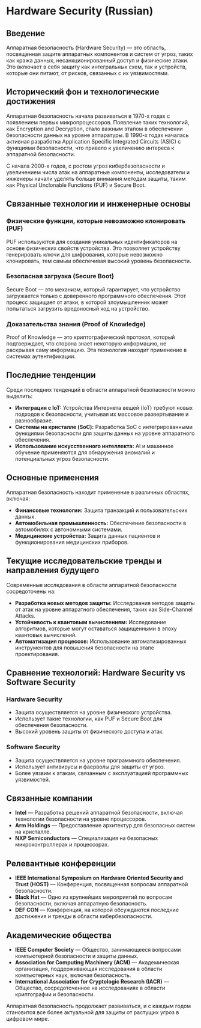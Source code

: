 # Hardware Security (Russian)

## Введение

Аппаратная безопасность (Hardware Security) — это область, посвященная защите аппаратных компонентов и систем от угроз, таких как кража данных, несанкционированный доступ и физические атаки. Это включает в себя защиту как интегральных схем, так и устройств, которые они питают, от рисков, связанных с их уязвимостями.

## Исторический фон и технологические достижения

Аппаратная безопасность начала развиваться в 1970-х годах с появлением первых микропроцессоров. Появление таких технологий, как Encryption and Decryption, стало важным этапом в обеспечении безопасности данных на уровне аппаратуры. В 1990-х годах началась активная разработка Application Specific Integrated Circuits (ASIC) с функциями безопасности, что привело к увеличению интереса к аппаратной безопасности.

С начала 2000-х годов, с ростом угроз кибербезопасности и увеличением числа атак на аппаратные компоненты, исследователи и инженеры начали уделять больше внимания методам защиты, таким как Physical Unclonable Functions (PUF) и Secure Boot.

## Связанные технологии и инженерные основы

### Физические функции, которые невозможно клонировать (PUF)

PUF используются для создания уникальных идентификаторов на основе физических свойств устройства. Это позволяет устройству генерировать ключи для шифрования, которые невозможно клонировать, тем самым обеспечивая высокий уровень безопасности.

### Безопасная загрузка (Secure Boot)

Secure Boot — это механизм, который гарантирует, что устройство загружается только с доверенного программного обеспечения. Этот процесс защищает от атаки, в которой злоумышленник может попытаться загрузить вредоносный код на устройство.

### Доказательства знания (Proof of Knowledge)

Proof of Knowledge — это криптографический протокол, который подтверждает, что сторона знает некоторую информацию, не раскрывая саму информацию. Эта технология находит применение в системах аутентификации.

## Последние тенденции

Среди последних тенденций в области аппаратной безопасности можно выделить:

- **Интеграция с IoT:** Устройства Интернета вещей (IoT) требуют новых подходов к безопасности, учитывая их массовое развертывание и разнообразие.
- **Системы на кристалле (SoC):** Разработка SoC с интегрированными функциями безопасности для защиты данных на уровне аппаратного обеспечения.
- **Использование искусственного интеллекта:** AI и машинное обучение применяются для обнаружения аномалий и потенциальных угроз безопасности.

## Основные применения

Аппаратная безопасность находит применение в различных областях, включая:

- **Финансовые технологии:** Защита транзакций и пользовательских данных.
- **Автомобильная промышленность:** Обеспечение безопасности в автомобилях с автономными системами.
- **Медицинские устройства:** Защита данных пациентов и функционирования медицинских приборов.

## Текущие исследовательские тренды и направления будущего

Современные исследования в области аппаратной безопасности сосредоточены на:

- **Разработка новых методов защиты:** Исследования методов защиты от атак на уровне аппаратного обеспечения, таких как Side-Channel Attacks.
- **Устойчивость к квантовым вычислениям:** Исследование алгоритмов, которые могут оставаться защищенными в эпоху квантовых вычислений.
- **Автоматизация процессов:** Использование автоматизированных инструментов для повышения безопасности на этапе проектирования.

## Сравнение технологий: Hardware Security vs Software Security

### Hardware Security

- Защита осуществляется на уровне физического устройства.
- Использует такие технологии, как PUF и Secure Boot для обеспечения безопасности.
- Высокий уровень защиты от физического доступа и атак.

### Software Security

- Защита осуществляется на уровне программного обеспечения.
- Использует антивирусы и фаерволы для защиты от угроз.
- Более уязвим к атакам, связанным с эксплуатацией программных уязвимостей.

## Связанные компании

- **Intel** — Разработка решений аппаратной безопасности, включая технологии безопасности на уровне процессоров.
- **Arm Holdings** — Предоставление архитектур для безопасных систем на кристалле.
- **NXP Semiconductors** — Специализация на безопасных микроконтроллерах и процессорах.

## Релевантные конференции

- **IEEE International Symposium on Hardware Oriented Security and Trust (HOST)** — Конференция, посвященная вопросам аппаратной безопасности.
- **Black Hat** — Одно из крупнейших мероприятий по вопросам безопасности, включая аппаратную безопасность.
- **DEF CON** — Конференция, на которой обсуждаются последние достижения и тренды в области кибербезопасности.

## Академические общества

- **IEEE Computer Society** — Общество, занимающееся вопросами компьютерной безопасности и защиты данных.
- **Association for Computing Machinery (ACM)** — Академическая организация, поддерживающая исследования в области компьютерных наук, включая безопасность.
- **International Association for Cryptologic Research (IACR)** — Общество, сосредоточенное на исследованиях в области криптографии и безопасности.

Аппаратная безопасность продолжает развиваться, и с каждым годом становится все более актуальной для защиты от растущих угроз в цифровом мире.